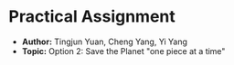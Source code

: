 # Practical Assignment

* **Author:** Tingjun Yuan, Cheng Yang, Yi Yang
* **Topic:** Option 2: Save the Planet "one piece at a time"
